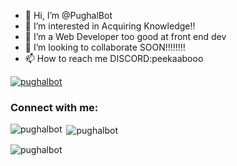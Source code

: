 - 👋 Hi, I’m @PughalBot
- 👀 I’m interested in Acquiring Knowledge!!
- 🌱 I’m a Web Developer too good at front end dev
- 💞️ I’m looking to collaborate SOON!!!!!!!!
- 📫 How to reach me DISCORD:peekaabooo

<p align="left"> <a href="https://github.com/ryo-ma/github-profile-trophy"><img src="https://github-profile-trophy.vercel.app/?username=pughalbot" alt="pughalbot" /></a> </p>

<h3 align="left">Connect with me:</h3>
<p align="left">
</p>

<p><img align="left" src="https://github-readme-stats.vercel.app/api/top-langs?username=pughalbot&show_icons=true&locale=en&layout=compact" alt="pughalbot" /></p>

<p>&nbsp;<img align="center" src="https://github-readme-stats.vercel.app/api?username=pughalbot&show_icons=true&locale=en" alt="pughalbot" /></p>

<p><img align="center" src="https://github-readme-streak-stats.herokuapp.com/?user=pughalbot&" alt="pughalbot" /></p>

<!---
PughalBot/PughalBot is a ✨ special ✨ repository because its `README.md` (this file) appears on your GitHub profile.
You can click the Preview link to take a look at your changes.
--->
